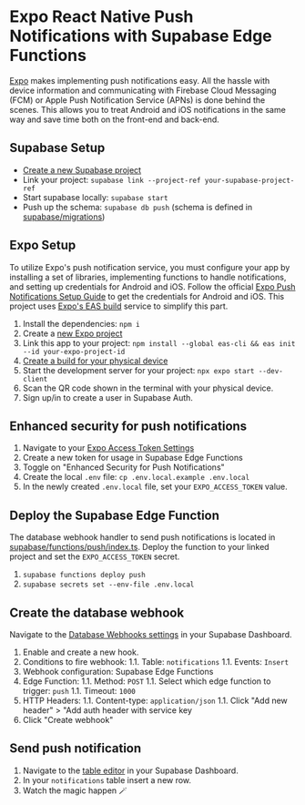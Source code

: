 # Expo React Native Push Notifications with Supabase Edge Functions

[Expo](https://docs.expo.dev/push-notifications/overview/) makes implementing push notifications easy. All the hassle with device information and communicating with Firebase Cloud Messaging (FCM) or Apple Push Notification Service (APNs) is done behind the scenes. This allows you to treat Android and iOS notifications in the same way and save time both on the front-end and back-end.

## Supabase Setup

- [Create a new Supabase project](https://database.new)
- Link your project: `supabase link --project-ref your-supabase-project-ref`
- Start supabase locally: `supabase start`
- Push up the schema: `supabase db push` (schema is defined in [supabase/migrations](./supabase/migrations/))

## Expo Setup

To utilize Expo's push notification service, you must configure your app by installing a set of libraries, implementing functions to handle notifications, and setting up credentials for Android and iOS. Follow the official [Expo Push Notifications Setup Guide](https://docs.expo.dev/push-notifications/push-notifications-setup/) to get the credentials for Android and iOS. This project uses [Expo's EAS build](https://docs.expo.dev/build/introduction/) service to simplify this part.

1. Install the dependencies: `npm i`
1. Create a [new Expo project](https://expo.dev/accounts/_/projects)
1. Link this app to your project: `npm install --global eas-cli && eas init --id your-expo-project-id`
1. [Create a build for your physical device](https://docs.expo.dev/develop/development-builds/create-a-build/#create-a-build-for-the-device)
1. Start the development server for your project: `npx expo start --dev-client`
1. Scan the QR code shown in the terminal with your physical device.
1. Sign up/in to create a user in Supabase Auth.

## Enhanced security for push notifications

1. Navigate to your [Expo Access Token Settings](https://expo.dev/accounts/_/settings/access-tokens)
1. Create a new token for usage in Supabase Edge Functions
1. Toggle on "Enhanced Security for Push Notifications"
1. Create the local `.env` file: `cp .env.local.example .env.local`
1. In the newly created `.env.local` file, set your `EXPO_ACCESS_TOKEN` value.

## Deploy the Supabase Edge Function

The database webhook handler to send push notifications is located in [supabase/functions/push/index.ts](./supabase/functions/push/index.ts). Deploy the function to your linked project and set the `EXPO_ACCESS_TOKEN` secret.

1. `supabase functions deploy push`
1. `supabase secrets set --env-file .env.local`

## Create the database webhook

Navigate to the [Database Webhooks settings](https://supabase.com/dashboard/project/_/database/hooks) in your Supabase Dashboard.

1. Enable and create a new hook.
1. Conditions to fire webhook:
   1.1. Table: `notifications`
   1.1. Events: `Insert`
1. Webhook configuration: Supabase Edge Functions
1. Edge Function:
   1.1. Method: `POST`
   1.1. Select which edge function to trigger: `push`
   1.1. Timeout: `1000`
1. HTTP Headers:
   1.1. Content-type: `application/json`
   1.1. Click "Add new header" > "Add auth header with service key
1. Click "Create webhook"

## Send push notification

1. Navigate to the [table editor](https://supabase.com/dashboard/project/_/editor) in your Supabase Dashboard.
1. In your `notifications` table insert a new row.
1. Watch the magic happen 🪄
